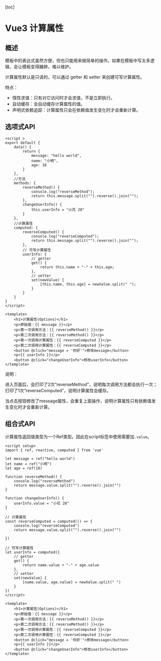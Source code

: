 [toc]

# Vue3 计算属性

## 概述

模板中的表达式虽然方便，但也只能用来做简单的操作。如果在模板中写太多逻辑，会让模板变得臃肿，难以维护。

计算属性默认是只读的，可以通过 getter 和 setter 来创建可写计算属性。

特点：

- 惰性求值：只有对它访问时才会求值，不是立即执行。
- 自动缓存：会自动缓存计算属性的值。
- 声明式依赖追踪：计算属性只会在依赖值发生变化时才会重新计算。



## 选项式API

```vue
<script >
export default {
    data() {
        return {
            message: "hello world",
            name: "小明",
            age: 18
        }
    },
    //方法
    methods: {
        reverseMethod() {
            console.log("reverseMethod");
            return this.message.split("").reverse().join("");
        },
        changeUserInfo() {
            this.userInfo = "小花 28"
        }
    },
    //计算属性
    computed: {
        reverseComputed() {
            console.log("reverseComputed");
            return this.message.split("").reverse().join("");
        },
        // 可写计算属性
        userInfo: {
            // getter
            get() {
                return this.name + "-" + this.age;
            },
            // setter
            set(newValue) {
                [this.name, this.age] = newValue.split(" ");
            }
        }
    }
}
</script>

<template>
    <h1>计算属性(Options)</h1>
    <p>原始值：{{ message }}</p>
    <p>第一次调用方法：{{ reverseMethod() }}</p>
    <p>第二次调用方法：{{ reverseMethod() }}</p>
    <p>第一次调用计算属性：{{ reverseComputed }}</p>
    <p>第二次调用计算属性：{{ reverseComputed }}</p>
    <button @click="message = '你好'">修改message</button>
    <p>{{ userInfo }}</p>
    <button @click="changeUserInfo">修改userInfo</button>
</template>
```

说明：

 进入页面后，会打印了2次“reverseMethod”，说明每次调用方法都会执行一次；打印了1次“reverseComputed”，说明计算属性会缓存。

当点击按钮修改了message属性，会重复上面操作，说明计算属性只有依赖值发生变化时才会重新计算。



## 组合式API

计算属性返回值类型为一个Ref类型。因此在script标签中使用需要加`.value`。

```vue
<script setup>
import { ref, reactive, computed } from 'vue'

let message = ref("hello world")
let name = ref("小明")
let age = ref(18)

function reverseMethod() {
    console.log("reverseMethod")
    return message.value.split("").reverse().join("")
}

function changeUserInfo() {
    userInfo.value = "小花 28"
}

// 计算属性
const reverseComputed = computed(() => {
    console.log("reverseComputed")
    return message.value.split("").reverse().join("")

})

// 可写计算属性
let userInfo = computed({
    // getter
    get() {
        return name.value + "-" + age.value
    },
    // setter
    set(newValue) {
        [name.value, age.value] = newValue.split(" ")
    }
})
</script>

<template>
    <h1>计算属性(Options)</h1>
    <p>原始值：{{ message }}</p>
    <p>第一次调用方法：{{ reverseMethod() }}</p>
    <p>第二次调用方法：{{ reverseMethod() }}</p>
    <p>第一次调用计算属性：{{ reverseComputed }}</p>
    <p>第二次调用计算属性：{{ reverseComputed }}</p>
    <button @click="message = '你好'">修改message</button>
    <p>{{ userInfo }}</p>
    <button @click="changeUserInfo">修改userInfo</button>
</template>
```

